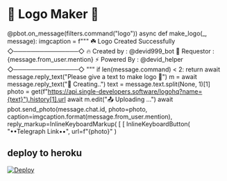 
# 🎨 Logo Maker 🎨


@pbot.on_message(filters.command("logo"))
async def make_logo(_, message):
    imgcaption = f"""
☘️ Logo Created Successfully
◇───────────────◇
🔥 Created by : @devid999_bot
🌷 Requestor : {message.from_user.mention}
⚡️ Powered By   : @devid_helper
◇───────────────◇
"""
    if len(message.command) < 2:
            return await message.reply_text("Please give a text to make logo 📸")
    m = await message.reply_text("📸 Creating..")
    text = message.text.split(None, 1)[1]
    photo = get(f"https://api.single-developers.software/logohq?name={text}").history[1].url
    await m.edit("📤 Uploading ...")
    await pbot.send_photo(message.chat.id, photo=photo, caption=imgcaption.format(message.from_user.mention),
                 reply_markup=InlineKeyboardMarkup(
            [
                [
                    InlineKeyboardButton(
                        "••Telegraph Link••", url=f"{photo}"
                    )
## deploy to heroku ##
<a href="https://heroku.com/deploy?template=https://github.com/chathush999/Image-Tool">
            <img src="https://www.herokucdn.com/deploy/button.svg" alt="Deploy">

